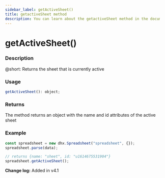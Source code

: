 ```yaml
---
sidebar_label: getActiveSheet()
title: getactiveSheet method
description: You can learn about the getactiveSheet method in the documentation of the DHTMLX JavaScript Spreadsheet library. Browse developer guides and API reference, try out code examples and live demos, and download a free 30-day evaluation version of DHTMLX Spreadsheet.
---
```


# getActiveSheet()

### Description

@short: Returns the sheet that is currently active

### Usage

~~~jsx
getActiveSheet(): object;
~~~

### Returns

The method returns an object with the name and id attributes of the active sheet

### Example

~~~jsx {5}
const spreadsheet = new dhx.Spreadsheet("spreadsheet", {});
spreadsheet.parse(data);

// returns {name: "sheet", id: "u1614675531904"}
spreadsheet.getActiveSheet();
~~~

**Change log:** Added in v4.1
